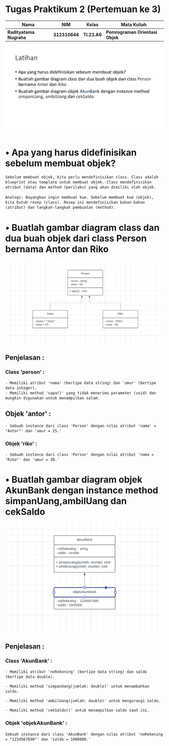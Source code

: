# Tugas Praktikum 2 (Pertemuan ke 3) 

|Nama|NIM|Kelas|Mata Kuliah|
|----|---|-----|------|
|**Radityatama Nugraha**|**312310644**|**TI.23.A6**|**Pemrograman Orientasi Objek**|

![gambar](latihan1-gambar-diagram/ss1-latihan1.jpeg)

# • Apa yang harus didefinisikan sebelum membuat objek?
```
Sebelum membuat objek, kita perlu mendefinisikan class. Class adalah blueprint atau template untuk membuat objek. Class mendefinisikan atribut (data) dan method (perilaku) yang akan dimiliki oleh objek.

Analogi: Bayangkan ingin membuat kue. Sebelum membuat kue (objek), kita butuh resep (class). Resep ini mendefinisikan bahan-bahan (atribut) dan langkah-langkah pembuatan (method).
```

#  • Buatlah gambar diagram class dan dua buah objek dari class Person bernama Antor dan Riko

![gambar](latihan1-gambar-diagram/ss1-flowchart.png)

## Penjelasan :
### Class 'person' :
```
- Memiliki atribut 'nama' (bertipe data string) dan 'umur' (bertipe data integer).
- Memiliki method 'sapa()' yang tidak menerima parameter (void) dan mungkin digunakan untuk menampilkan salam.
```
## Objek 'antor' :
```
- Sebuah instance dari class 'Person' dengan nilai atribut 'nama' = "Antor"' dan 'umur = 25.'
```
### Objek 'riko' :
```
- Sebuah instance dari class 'Person' dengan nilai atribut 'nama = "Riko"' dan 'umur = 30.'
```

#  • Buatlah gambar diagram objek AkunBank dengan instance method simpanUang,ambilUang dan cekSaldo

![gambar](latihan1-gambar-diagram/ss2-flowchart.png)

## Penjelasan :
### Class 'AkunBank' :
```
- Memiliki atribut 'noRekening' (bertipe data string) dan saldo (bertipe data double).
```
```
- Memiliki method 'simpanUang(jumlah: double)' untuk menambahkan saldo.
```
```
- Memiliki method 'ambilUang(jumlah: double)' untuk mengurangi saldo.
```
```
- Memiliki method 'cekSaldo()' untuk menampilkan saldo saat ini.
```

### Objek 'objekAkunBank' :
```
Sebuah instance dari class 'AkunBank' dengan nilai atribut 'noRekening = "1234567890"' dan 'saldo = 1000000.'
```









